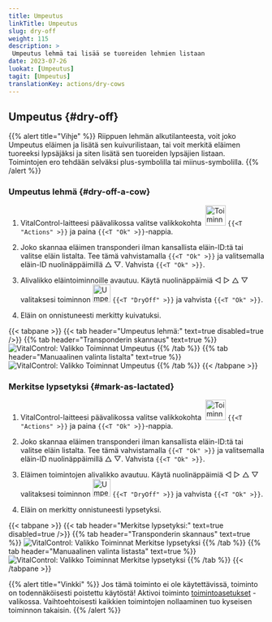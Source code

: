 ```yaml
---
title: Umpeutus
linkTitle: Umpeutus
slug: dry-off
weight: 115
description: >
 Umpeutus lehmä tai lisää se tuoreiden lehmien listaan
date: 2023-07-26
luokat: [Umpeutus]
tagit: [Umpeutus]
translationKey: actions/dry-cows
---
```


## Umpeutus {#dry-off}

{{% alert title="Vihje" %}}
Riippuen lehmän alkutilanteesta, voit joko Umpeutus eläimen ja lisätä sen kuivurilistaan, tai voit merkitä eläimen tuoreeksi lypsäjäksi ja siten lisätä sen tuoreiden lypsäjien listaan. Toimintojen ero tehdään selväksi plus-symbolilla tai miinus-symbolilla.
{{% /alert %}}

### Umpeutus lehmä {#dry-off-a-cow}

1. VitalControl-laitteesi päävalikossa valitse valikkokohta &nbsp;<img src="/icons/actions.svg" width="40" align="bottom" alt="Toiminnat" /> `{{<T "Actions" >}}` ja paina `{{<T "Ok" >}}`-nappia.

2. Joko skannaa eläimen transponderi ilman kansallista eläin-ID:tä tai valitse eläin listalta. Tee tämä vahvistamalla `{{<T "Ok" >}}` ja valitsemalla eläin-ID nuolinäppäimillä △ ▽. Vahvista `{{<T "Ok" >}}`.

3. Alivalikko eläintoiminnoille avautuu. Käytä nuolinäppäimiä ◁ ▷ △ ▽ valitaksesi toiminnon <img src="/icons/actions/dryoff-plus.svg" width="35" align="bottom" alt="Umpeutus" /> `{{<T "DryOff" >}}` ja vahvista `{{<T "Ok" >}}`.

4. Eläin on onnistuneesti merkitty kuivatuksi.

{{< tabpane >}}
{{< tab header="Umpeutus lehmä:" text=true disabled=true />}}
{{% tab header="Transponderin skannaus" text=true %}}
![VitalControl: Valikko Toiminnat Umpeutus](../images/dryoff-scan.png "Umpeutus lehmä")
{{% /tab %}}
{{% tab header="Manuaalinen valinta listalta" text=true %}}
![VitalControl: Valikko Toiminnat Umpeutus](../images/dryoff.png "Umpeutus lehmä")
{{% /tab %}}
{{< /tabpane >}}

### Merkitse lypsetyksi {#mark-as-lactated}

1. VitalControl-laitteesi päävalikossa valitse valikkokohta &nbsp;<img src="/icons/actions.svg" width="40" align="bottom" alt="Toiminnat" /> `{{<T "Actions" >}}` ja paina `{{<T "Ok" >}}`-nappia.

2. Joko skannaa eläimen transponderi ilman kansallista eläin-ID:tä tai valitse eläin listalta. Tee tämä vahvistamalla `{{<T "Ok" >}}` ja valitsemalla eläin-ID nuolinäppäimillä △ ▽. Vahvista `{{<T "Ok" >}}`.

3. Eläimen toimintojen alivalikko avautuu. Käytä nuolinäppäimiä ◁ ▷ △ ▽ valitaksesi toiminnon <img src="/icons/actions/dryoff-minus.svg" width="35" align="bottom" alt="Umpeutus" /> `{{<T "DryOff" >}}` ja vahvista `{{<T "Ok" >}}`.

4. Eläin on merkitty onnistuneesti lypsetyksi.

{{< tabpane >}}
{{< tab header="Merkitse lypsetyksi:" text=true disabled=true />}}
{{% tab header="Transponderin skannaus" text=true %}}
![VitalControl: Valikko Toiminnat Merkitse lypsetyksi](../images/lactated-scan.png "Merkitse lypsetyksi")
{{% /tab %}}
{{% tab header="Manuaalinen valinta listasta" text=true %}}
![VitalControl: Valikko Toiminnat Merkitse lypsetyksi](../images/lactated.png "Merkitse lypsetyksi")
{{% /tab %}}
{{< /tabpane >}}

{{% alert title="Vinkki" %}}
Jos tämä toiminto ei ole käytettävissä, toiminto on todennäköisesti poistettu käytöstä! Aktivoi toiminto [toimintoasetukset](../setting/) -valikossa. Vaihtoehtoisesti kaikkien toimintojen nollaaminen tuo kyseisen toiminnon takaisin.
{{% /alert %}}
